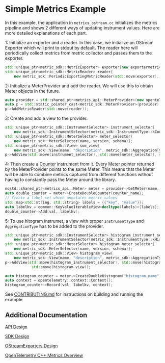 # Simple Metrics Example

In this example, the application in `metrics_ostream.cc` initializes the metrics pipeline and shows 2 different ways of updating instrument values.
Here are more detailed explanations of each part.

1: Initialize an exporter and a reader. In this case, we initialize an OStream
Exporter which will print to stdout by default.
The reader here will periodically collect metrics from metric collector and passes them to the exporter.

```cpp
std::unique_ptr<metric_sdk::MetricExporter> exporter{new exportermetrics::OStreamMetricExporter};
std::unique_ptr<metric_sdk::MetricReader> reader{
    new metric_sdk::PeriodicExportingMetricReader(std::move(exporter), options)};
```

2: Initialize a MeterProvider and add the reader.
We will use this to obtain Meter objects in the future.

```cpp
auto provider = std::shared_ptr<metrics_api::MeterProvider>(new opentelemetry::metrics::MeterProvider());
auto p = std::static_pointer_cast<metric_sdk::MeterProvider>(provider);
p->AddMetricReader(std::move(reader));
```

3: Create and add a view to the provider.

```cpp
std::unique_ptr<metric_sdk::InstrumentSelector> instrument_selector{
    new metric_sdk::InstrumentSelector(metric_sdk::InstrumentType::kCounter, "name_counter")};
std::unique_ptr<metric_sdk::MeterSelector> meter_selector{
    new metric_sdk::MeterSelector(name, version, schema)};
std::unique_ptr<metric_sdk::View> sum_view{
    new metric_sdk::View{name, "description", metric_sdk::AggregationType::kSum}};
p->AddView(std::move(instrument_selector), std::move(meter_selector), std::move(sum_view));
```

4: Then create a
[Counter](https://github.com/open-telemetry/opentelemetry-specification/blob/main/specification/metrics/api.md#counter)
instrument from it. Every Meter pointer returned by the
MeterProvider points to the same Meter. This means that the Meter will be able
to combine metrics captured from different functions without having to
constantly pass the Meter around the library.

```cpp
nostd::shared_ptr<metrics_api::Meter> meter = provider->GetMeter(name, "1.2.0");
auto double_counter = meter->CreateDoubleCounter(counter_name);
// Create a label set which annotates metric values
std::map<std::string, std::string> labels = {{"key", "value"}};
auto labelkv = common::KeyValueIterableView<decltype(labels)>{labels};
double_counter->Add(val, labelkv);
```

5: To use hitogram instrumet, a view with proper `InstrumentType` and `AggregationType`
has to be added to the provider.

```cpp
std::unique_ptr<metric_sdk::InstrumentSelector> histogram_instrument_selector{
    new metric_sdk::InstrumentSelector(metric_sdk::InstrumentType::kHistogram, "histogram_name")};
std::unique_ptr<metric_sdk::MeterSelector> histogram_meter_selector{
    new metric_sdk::MeterSelector(name, version, schema)};
std::unique_ptr<metric_sdk::View> histogram_view{
    new metric_sdk::View{name, "description", metric_sdk::AggregationType::kHistogram}};
p->AddView(std::move(histogram_instrument_selector), std::move(histogram_meter_selector),
            std::move(histogram_view));

auto histogram_counter = meter->CreateDoubleHistogram("histogram_name");
auto context = opentelemetry::context::Context{};
histogram_counter->Record(val, labelkv, context);
```

See [CONTRIBUTING.md](../../CONTRIBUTING.md) for instructions on building and
running the example.

## Additional Documentation

[API
Design](https://github.com/open-o11y/docs/blob/master/cpp-metrics/api-design.md)

[SDK
Design](https://github.com/open-o11y/docs/blob/master/cpp-metrics/sdk-design.md)

[OStreamExporters
Design](https://github.com/open-o11y/docs/blob/master/cpp-ostream/ostream-exporter-design.md)

[OpenTelemetry C++ Metrics
Overview](https://github.com/open-o11y/docs/blob/master/cpp-metrics/README.md)
